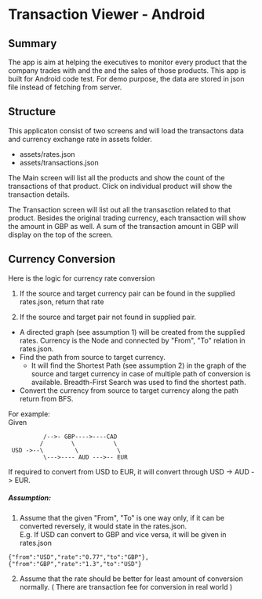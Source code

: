 # Transaction Viewer - Android

## Summary
The app is aim at helping the executives to monitor every product that the company trades with and the and the sales of those products. This app is built for Android code test. For demo purpose, the data are stored in json file instead of fetching from server.

## Structure
This applicaton consist of two screens and will load the transactons data and currency exchange rate in assets folder.
  - assets/rates.json
  - assets/transactions.json

The Main screen will list all the products and show the count of the transactions of that product. Click on individual product will show the transaction details.

The Transaction screen will list out all the transasction related to that product. Besides the original trading currency, each transaction will show the amount in GBP as well. A sum of the transaction amount in GBP will display on the top of the screen.

## Currency Conversion
Here is the logic for currency rate conversion

1. If the source and target currency pair can be found in the supplied rates.json, return that rate

2. If the source and target pair not found in supplied pair. 

  * A directed graph (see assumption 1) will be created from the supplied rates. Currency is the Node and connected by "From", "To" relation in rates.json. 
  * Find the path from source to target currency.
    * It will find the Shortest Path (see assumption 2) in the graph of the source and target currency in case of multiple path of conversion is available. Breadth-First Search was used to find the shortest path.
  * Convert the currency from source to target currency along the path return from BFS.

For example:  
Given  
```
          /-->- GBP---->----CAD  
         /        \           \  
 USD ->--\         \           \  
          \--->---- AUD --->-- EUR  
```       
If required to convert from USD to EUR, it will convert through USD -> AUD -> EUR.

##### Assumption:

1. Assume that the given "From", "To" is one way only, if it can be converted reversely, it would state in the rates.json.  
  E.g. If USD can convert to GBP and vice versa, it will be given in rates.json  
  ```
  {"from":"USD","rate":"0.77","to":"GBP"},{"from":"GBP","rate":"1.3","to":"USD"}
  ```

2. Assume that the rate should be better for least amount of conversion normally. ( There are transaction fee for conversion in real world )

